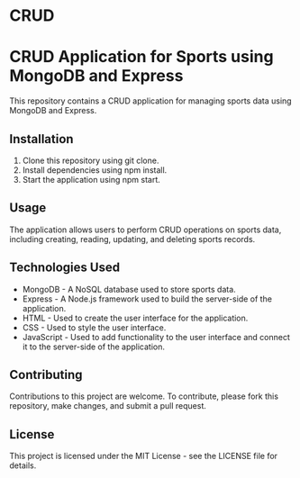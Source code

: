 # CRUD
<!DOCTYPE html>
<html>
  <head>
    <meta charset="UTF-8">
  </head>
  <body>
    <h1>CRUD Application for Sports using MongoDB and Express</h1>
    <p>This repository contains a CRUD application for managing sports data using MongoDB and Express.</p>
    <h2>Installation</h2>
    <ol>
      <li>Clone this repository using git clone.</li>
      <li>Install dependencies using npm install.</li>
      <li>Start the application using npm start.</li>
    </ol>
    <h2>Usage</h2>
    <p>The application allows users to perform CRUD operations on sports data, including creating, reading, updating, and deleting sports records.</p>
    <h2>Technologies Used</h2>
    <ul>
      <li>MongoDB - A NoSQL database used to store sports data.</li>
      <li>Express - A Node.js framework used to build the server-side of the application.</li>
      <li>HTML - Used to create the user interface for the application.</li>
      <li>CSS - Used to style the user interface.</li>
      <li>JavaScript - Used to add functionality to the user interface and connect it to the server-side of the application.</li>
    </ul>
    <h2>Contributing</h2>
    <p>Contributions to this project are welcome. To contribute, please fork this repository, make changes, and submit a pull request.</p>
    <h2>License</h2>
    <p>This project is licensed under the MIT License - see the LICENSE file for details.</p>
  </body>
</html>

